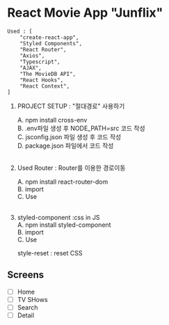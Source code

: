 # React Movie App "Junflix"

    Used : [
        "create-react-app",
        "Styled Components",
        "React Router",
        "Axios",
        "Typescript",
        "AJAX",
        "The MovieDB API",
        "React Hooks",
        "React Context",
    ]


1. PROJECT SETUP : "절대경로" 사용하기<br>

    A. npm install cross-env<br>
    B. .env파일 생성 후 NODE_PATH=src 코드 작성<br>
    C. jsconfig.json 파일 생성 후 코드 작성<br>
    D. package.json 파일에서 코드 작성<br><br>

2. Used Router : Router를 이용한 경로이동

    A. npm install react-router-dom<br>
    B. import<br>
    C. Use<br><br>

3. styled-component :css in JS<br>
    A. npm install styled-component<br>
    B. import<br>
    C. Use

   style-reset : reset CSS<br>

## Screens

- [ ] Home
- [ ] TV SHows
- [ ] Search
- [ ] Detail
